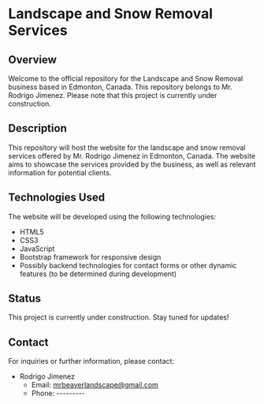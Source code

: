 # Landscape and Snow Removal Services

## Overview
Welcome to the official repository for the Landscape and Snow Removal business based in Edmonton, Canada. This repository belongs to Mr. Rodrigo Jimenez. Please note that this project is currently under construction.

## Description
This repository will host the website for the landscape and snow removal services offered by Mr. Rodrigo Jimenez in Edmonton, Canada. The website aims to showcase the services provided by the business, as well as relevant information for potential clients.

## Technologies Used
The website will be developed using the following technologies:
- HTML5
- CSS3
- JavaScript
- Bootstrap framework for responsive design
- Possibly backend technologies for contact forms or other dynamic features (to be determined during development)

## Status
This project is currently under construction. Stay tuned for updates!

## Contact
For inquiries or further information, please contact:
- Rodrigo Jimenez
  - Email: [mrbeaverlandscape@gmail.com](mailto:mrbeaverlandscape@gmail.com)
  - Phone: ---------

